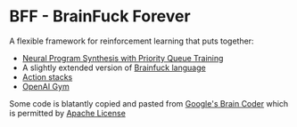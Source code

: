 # BFF - BrainFuck Forever

A flexible framework for reinforcement learning that puts together:
- [Neural Program Synthesis with Priority Queue Training](https://arxiv.org/abs/1801.03526)
- A slightly extended version of [Brainfuck language](https://en.wikipedia.org/wiki/Brainfuck)
- [Action stacks](https://boardgamegeek.com/boardgamemechanic/2689/action-queue)
- [OpenAI Gym](https://gym.openai.com/)

Some code is blatantly copied and pasted from [Google's Brain Coder](https://github.com/tensorflow/models/tree/master/research/brain_coder) which is permitted by [Apache License](LICENSE)